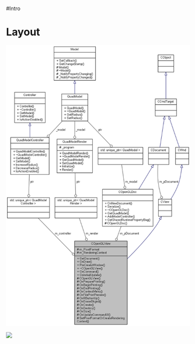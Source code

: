 #Intro 

# Layout  #
![](Documentation/images/overview.png)

![](https://raw.github.com/okigan/OpenGL/master/Documentation/images/overview.png)